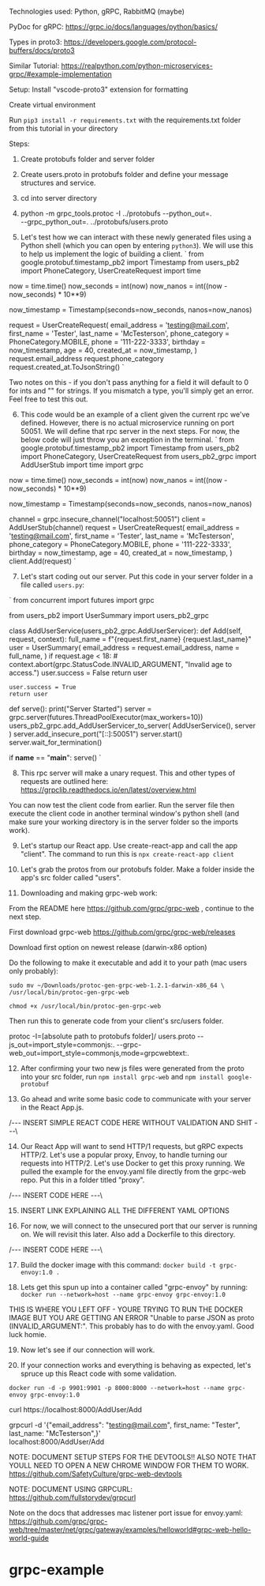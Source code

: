 Technologies used:
Python, gRPC, RabbitMQ (maybe)

PyDoc for gRPC:
https://grpc.io/docs/languages/python/basics/

Types in proto3:
https://developers.google.com/protocol-buffers/docs/proto3

Similar Tutorial: https://realpython.com/python-microservices-grpc/#example-implementation

Setup:
Install "vscode-proto3" extension for formatting

Create virtual environment

Run `pip3 install -r requirements.txt` with the requirements.txt folder from this tutorial in your directory

Steps:
1) Create protobufs folder and server folder
2) Create users.proto in protobufs folder and define your message structures and service.
3) cd into server directory
4) python -m grpc_tools.protoc -I ../protobufs --python_out=. \
         --grpc_python_out=. ../protobufs/users.proto

5) Let's test how we can interact with these newly generated files using a Python shell (which you can open by entering `python3`). We will use this to help us implement the logic of building a client.
`
from google.protobuf.timestamp_pb2 import Timestamp
from users_pb2 import PhoneCategory, UserCreateRequest
import time

now = time.time()
now_seconds = int(now)
now_nanos = int((now - now_seconds) * 10**9)

now_timestamp = Timestamp(seconds=now_seconds, nanos=now_nanos)

request = UserCreateRequest(
  email_address = 'testing@mail.com',
  first_name = 'Tester',
  last_name = 'McTesterson',
  phone_category = PhoneCategory.MOBILE,
  phone = '111-222-3333',
  birthday = now_timestamp,
  age = 40,
  created_at = now_timestamp,
)
request.email_address
request.phone_category
request.created_at.ToJsonString()
`

Two notes on this - if you don't pass anything for a field it will default to 0 for ints and "" for strings. If you mismatch a type, you'll simply get an error. Feel free to test this out.

6) This code would be an example of a client given the current rpc we've defined. However, there is no actual microservice running on port 50051. We will define that rpc server in the next steps. For now, the below code will just throw you an exception in the terminal.
`
from google.protobuf.timestamp_pb2 import Timestamp
from users_pb2 import PhoneCategory, UserCreateRequest
from users_pb2_grpc import AddUserStub
import time
import grpc

now = time.time()
now_seconds = int(now)
now_nanos = int((now - now_seconds) * 10**9)

now_timestamp = Timestamp(seconds=now_seconds, nanos=now_nanos)

channel = grpc.insecure_channel("localhost:50051")
client = AddUserStub(channel)
request = UserCreateRequest(
  email_address = 'testing@mail.com',
  first_name = 'Tester',
  last_name = 'McTesterson',
  phone_category = PhoneCategory.MOBILE,
  phone = '111-222-3333',
  birthday = now_timestamp,
  age = 40,
  created_at = now_timestamp,
)
client.Add(request)
`

7) Let's start coding out our server. Put this code in your server folder in a file called `users.py`:

`
from concurrent import futures
import grpc

from users_pb2 import UserSummary
import users_pb2_grpc

class AddUserService(users_pb2_grpc.AddUserServicer):
  def Add(self, request, context):
    full_name = f"{request.first_name} {request.last_name}"
    user = UserSummary(
      email_address = request.email_address,
      name = full_name,
    )
    if request.age < 18:
      # context.abort(grpc.StatusCode.INVALID_ARGUMENT, "Invalid age to access.")
      user.success = False
      return user

    user.success = True
    return user

def serve():
  print("Server Started")
  server = grpc.server(futures.ThreadPoolExecutor(max_workers=10))
  users_pb2_grpc.add_AddUserServicer_to_server(
    AddUserService(), server
  )
  server.add_insecure_port("[::]:50051")
  server.start()
  server.wait_for_termination()

if __name__ == "__main__":
  serve()
`

8) This rpc server will make a unary request. This and other types of requests are outlined here:
https://grpclib.readthedocs.io/en/latest/overview.html

You can now test the client code from earlier. Run the server file then execute the client code in another terminal window's python shell (and make sure your working directory is in the server folder so the imports work).

9) Let's startup our React app. Use create-react-app and call the app "client". The command to run this is `npx create-react-app client`

10) Let's grab the protos from our protobufs folder. Make a folder inside the app's src folder called "users".

11) Downloading and making grpc-web work:

From the README here https://github.com/grpc/grpc-web , continue to the next step.

First download grpc-web
https://github.com/grpc/grpc-web/releases

Download first option on newest release (darwin-x86 option)

Do the following to make it executable and add it to your path (mac users only probably):

`sudo mv ~/Downloads/protoc-gen-grpc-web-1.2.1-darwin-x86_64 \
    /usr/local/bin/protoc-gen-grpc-web`

`chmod +x /usr/local/bin/protoc-gen-grpc-web`

Then run this to generate code from your client's src/users folder.

protoc -I=[absolute path to protobufs folder]/ users.proto     --js_out=import_style=commonjs:.     --grpc-web_out=import_style=commonjs,mode=grpcwebtext:.

12) After confirming your two new js files were generated from the proto into your src folder, run
`npm install grpc-web`
and
`npm install google-protobuf`

13) Go ahead and write some basic code to communicate with your server in the React App.js.

/---
INSERT SIMPLE REACT CODE HERE WITHOUT VALIDATION AND SHIT
---\

14) Our React App will want to send HTTP/1 requests, but gRPC expects HTTP/2. Let's use a popular proxy, Envoy, to handle turning our requests into HTTP/2. Let's use Docker to get this proxy running. We pulled the example for the envoy.yaml file directly from the grpc-web repo. Put this in a folder titled "proxy".

/---
INSERT CODE HERE
---\

15) INSERT LINK EXPLAINING ALL THE DIFFERENT YAML OPTIONS

16) For now, we will connect to the unsecured port that our server is running on. We will revisit this later. Also add a Dockerfile to this directory.

/---
INSERT CODE HERE
---\

17) Build the docker image with this command:
`docker build -t grpc-envoy:1.0 .`

18) Lets get this spun up into a container called "grpc-envoy" by running:
`docker run --network=host --name grpc-envoy grpc-envoy:1.0`

THIS IS WHERE YOU LEFT OFF - YOURE TRYING TO RUN THE DOCKER IMAGE BUT YOU ARE GETTING AN ERROR "Unable to parse JSON as proto (INVALID_ARGUMENT:". This probably has to do with the envoy.yaml. Good luck homie.

19) Now let's see if our connection will work.

20) If your connection works and everything is behaving as expected, let's spruce up this React code with some validation.


`docker run -d -p 9901:9901 -p 8000:8000 --network=host --name grpc-envoy grpc-envoy:1.0`

curl https://localhost:8000/AddUser/Add

grpcurl -d '{"email_address": "testing@mail.com",
  first_name: "Tester",
  last_name: "McTesterson",}' \
    localhost:8000/AddUser/Add


NOTE: DOCUMENT SETUP STEPS FOR THE DEVTOOLS!! ALSO NOTE THAT YOULL NEED TO OPEN A NEW CHROME WINDOW FOR THEM TO WORK.
https://github.com/SafetyCulture/grpc-web-devtools

NOTE: DOCUMENT USING GRPCURL:
https://github.com/fullstorydev/grpcurl

Note on the docs that addresses mac listener port issue for envoy.yaml: https://github.com/grpc/grpc-web/tree/master/net/grpc/gateway/examples/helloworld#grpc-web-hello-world-guide

# grpc-example

